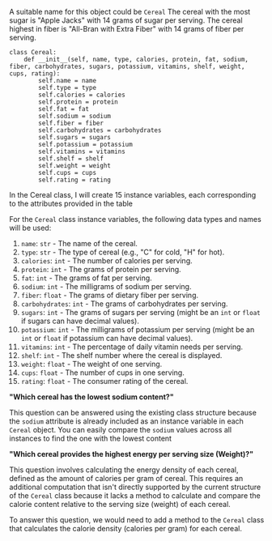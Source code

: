 A suitable name for this object could be `Cereal`
The cereal with the most sugar is "Apple Jacks" with 14 grams of sugar per serving.
The cereal highest in fiber is "All-Bran with Extra Fiber" with 14 grams of fiber per serving.

```
class Cereal:
    def __init__(self, name, type, calories, protein, fat, sodium, fiber, carbohydrates, sugars, potassium, vitamins, shelf, weight, cups, rating):
        self.name = name
        self.type = type
        self.calories = calories
        self.protein = protein
        self.fat = fat
        self.sodium = sodium
        self.fiber = fiber
        self.carbohydrates = carbohydrates
        self.sugars = sugars
        self.potassium = potassium
        self.vitamins = vitamins
        self.shelf = shelf
        self.weight = weight
        self.cups = cups
        self.rating = rating

```


In the Cereal class, I will create 15 instance variables, each corresponding to the attributes provided in the table

For the `Cereal` class instance variables, the following data types and names will be used:

1. `name`: `str` - The name of the cereal.
2. `type`: `str` - The type of cereal (e.g., "C" for cold, "H" for hot).
3. `calories`: `int` - The number of calories per serving.
4. `protein`: `int` - The grams of protein per serving.
5. `fat`: `int` - The grams of fat per serving.
6. `sodium`: `int` - The milligrams of sodium per serving.
7. `fiber`: `float` - The grams of dietary fiber per serving.
8. `carbohydrates`: `int` - The grams of carbohydrates per serving.
9. `sugars`: `int` - The grams of sugars per serving (might be an `int` or `float` if sugars can have decimal values).
10. `potassium`: `int` - The milligrams of potassium per serving (might be an `int` or `float` if potassium can have decimal values).
11. `vitamins`: `int` - The percentage of daily vitamin needs per serving.
12. `shelf`: `int` - The shelf number where the cereal is displayed.
13. `weight`: `float` - The weight of one serving.
14. `cups`: `float` - The number of cups in one serving.
15. `rating`: `float` - The consumer rating of the cereal.

**"Which cereal has the lowest sodium content?"**

This question can be answered using the existing class structure because the `sodium` attribute is already included as an instance variable in each `Cereal` object. You can easily compare the `sodium` values across all instances to find the one with the lowest content

**"Which cereal provides the highest energy per serving size (Weight)?"**

This question involves calculating the energy density of each cereal, defined as the amount of calories per gram of cereal. This requires an additional computation that isn't directly supported by the current structure of the `Cereal` class because it lacks a method to calculate and compare the calorie content relative to the serving size (weight) of each cereal.

To answer this question, we would need to add a method to the `Cereal` class that calculates the calorie density (calories per gram) for each cereal.